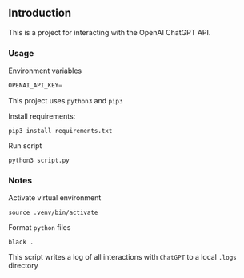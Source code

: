 ## Introduction

This is a project for interacting with the OpenAI ChatGPT API.

### Usage

Environment variables

```python
OPENAI_API_KEY=
```

This project uses `python3` and `pip3`

Install requirements:

`pip3 install requirements.txt`

Run script

`python3 script.py`

### Notes

Activate virtual environment

`source .venv/bin/activate `

Format `python` files

`black .`

This script writes a log of all interactions with `ChatGPT` to a local `.logs` directory
